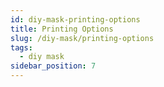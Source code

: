 ```yaml
---
id: diy-mask-printing-options
title: Printing Options
slug: /diy-mask/printing-options
tags:
  - diy mask
sidebar_position: 7
---
```

